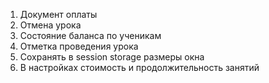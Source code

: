 1. Документ оплаты
2. Отмена урока
3. Состояние баланса по ученикам 
4. Отметка проведения урока
5. Сохранять в session storage размеры окна
6. В настройках стоимость и продолжительность занятий